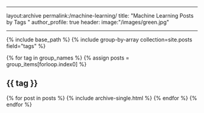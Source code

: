 ----
layout:archive
permalink:/machine-learning/
title: "Machine Learning Posts by Tags "
author_profile: true
header:
  image:"/images/green.jpg"
  
----
 {% include base_path %}
{% include group-by-array collection=site.posts field="tags" %}

{% for tag in group_names %}
  {% assign posts = group_items[forloop.index0] %}
  <h2 id="{{ tag | slugify }}" class="archive__subtitle">{{ tag }}</h2>
  {% for post in posts %}
    {% include archive-single.html %}
  {% endfor %}
{% endfor %}
